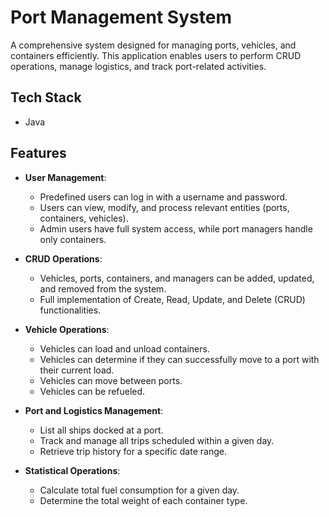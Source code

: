 # Port Management System

A comprehensive system designed for managing ports, vehicles, and containers efficiently. This application enables users to perform CRUD operations, manage logistics, and track port-related activities.

## Tech Stack

- Java  

## Features

- **User Management**:  
  - Predefined users can log in with a username and password.  
  - Users can view, modify, and process relevant entities (ports, containers, vehicles).  
  - Admin users have full system access, while port managers handle only containers.  

- **CRUD Operations**:  
  - Vehicles, ports, containers, and managers can be added, updated, and removed from the system.  
  - Full implementation of Create, Read, Update, and Delete (CRUD) functionalities.  

- **Vehicle Operations**:  
  - Vehicles can load and unload containers.  
  - Vehicles can determine if they can successfully move to a port with their current load.  
  - Vehicles can move between ports.  
  - Vehicles can be refueled.  

- **Port and Logistics Management**:  
  - List all ships docked at a port.  
  - Track and manage all trips scheduled within a given day.  
  - Retrieve trip history for a specific date range.  

- **Statistical Operations**:  
  - Calculate total fuel consumption for a given day.  
  - Determine the total weight of each container type.  
